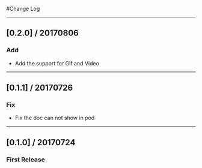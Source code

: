 #Change Log

---------
## [0.2.0] / 20170806

### Add

* Add the support for Gif and Video

---------
## [0.1.1] / 20170726

### Fix

* Fix the doc can not show in pod

---------
## [0.1.0] / 20170724

### First Release

